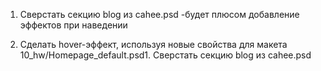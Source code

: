 1. Сверстать секцию blog из cahee.psd 
-будет плюсом добавление эффектов при наведении

2. Сделать hover-эффект, используя новые свойства для макета 10_hw/Homepage_default.psd1. Сверстать секцию blog из cahee.psd
